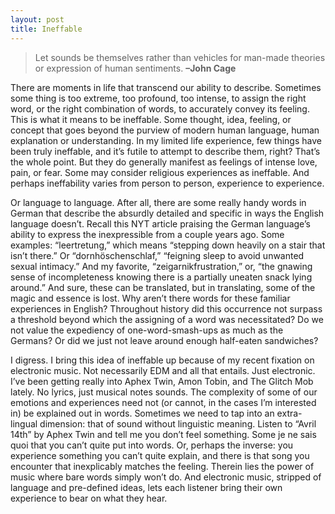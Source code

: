 ```yaml
---
layout: post
title: Ineffable
---
```


> Let sounds be themselves rather than vehicles for man-made theories or expression of human sentiments.
>**–John Cage**

There are moments in life that transcend our ability to describe. Sometimes some thing is too extreme, too profound, too intense, to assign the right word, or the right combination of words, to accurately convey its feeling. This is what it means to be ineffable. Some thought, idea, feeling, or concept that goes beyond the purview of modern human language, human explanation or understanding. In my limited life experience, few things have been truly ineffable, and it’s futile to attempt to describe them, right? That’s the whole point. But they do generally manifest as feelings of intense love, pain, or fear. Some may consider religious experiences as ineffable. And perhaps ineffability varies from person to person, experience to experience.

Or language to language. After all, there are some really handy words in German that describe the absurdly detailed and specific in ways the English language doesn’t. Recall this NYT article praising the German language’s ability to express the inexpressible from a couple years ago. Some examples: “leertretung,” which means “stepping down heavily on a stair that isn’t there.” Or “dornhöschenschlaf,” “feigning sleep to avoid unwanted sexual intimacy.” And my favorite, “zeigarnikfrustration,” or, “the gnawing sense of incompleteness knowing there is a partially uneaten snack lying around.” And sure, these can be translated, but in translating, some of the magic and essence is lost. Why aren’t there words for these familiar experiences in English? Throughout history did this occurrence not surpass a threshold beyond which the assigning of a word was necessitated? Do we not value the expediency of one-word-smash-ups as much as the Germans? Or did we just not leave around enough half-eaten sandwiches?

I digress. I bring this idea of ineffable up because of my recent fixation on electronic music. Not necessarily EDM and all that entails. Just electronic. I’ve been getting really into Aphex Twin, Amon Tobin, and The Glitch Mob lately. No lyrics, just musical notes sounds. The complexity of some of our emotions and experiences need not (or cannot, in the cases I’m interested in) be explained out in words. Sometimes we need to tap into an extra-lingual dimension: that of sound without linguistic meaning. Listen to “Avril 14th” by Aphex Twin and tell me you don’t feel something. Some je ne sais quoi that you can’t quite put into words. Or, perhaps the inverse: you experience something you can’t quite explain, and there is that song you encounter that inexplicably matches the feeling. Therein lies the power of music where bare words simply won’t do. And electronic music, stripped of language and pre-defined ideas, lets each listener bring their own experience to bear on what they hear.